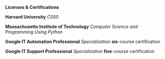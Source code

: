 **Licenses & Certifications**

__Harvard University__
_CS50_

__Massachusetts Institute of Technology__
_Computer Science and Programming Using Python_

__Google IT Automation Professional__
_Specialization_ 
__six__-course certification

__Google IT Support Professional__
_Specialization_ 
__five__-course certification

